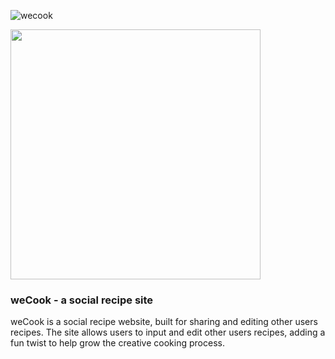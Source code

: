 ![wecook](http://wecook.io/images/logo.png)

<img src="http://wecook.io/images/logo.png" width="400">

### weCook - a social recipe site

weCook is a social recipe website, built for sharing and editing other users recipes.
The site allows users to input and edit other users recipes, adding a fun twist to help grow the creative cooking process.
